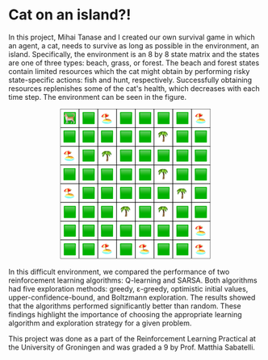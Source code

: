# Cat on an island?!

In this project, Mihai Tanase and I created our own survival game in which an agent, a cat, needs to survive as long as possible in the environment, an island. Specifically, the environment is an 8 by 8 state matrix and the states are one of three types: beach, grass, or forest. The beach and forest states contain limited resources which the cat might obtain by performing risky state-specific actions: fish and hunt, respectively. Successfully obtaining resources replenishes some of the cat's health, which decreases with each time step. The environment can be seen in the figure.

<p align="center">
  <img src="environment/environment.png" width="300"/>
</p>

In this difficult environment, we compared the performance of two reinforcement learning algorithms: Q-learning and SARSA. Both algorithms had five exploration methods: greedy, ε-greedy, optimistic initial values, upper-confidence-bound, and Boltzmann exploration. The results showed that the algorithms performed significantly better than random. These findings highlight the importance of choosing the appropriate learning algorithm and exploration strategy for a given problem.

This project was done as a part of the Reinforcement Learning Practical at the University of Groningen and was graded a 9 by Prof. Matthia Sabatelli.
